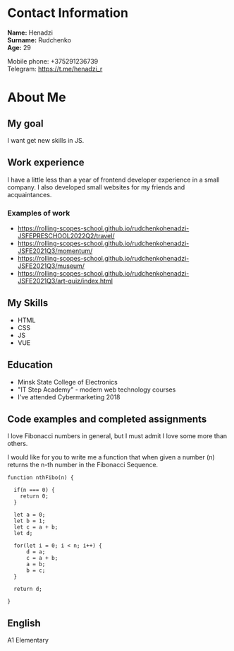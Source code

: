 # Contact Information

**Name:** Henadzi  
**Surname:** Rudchenko  
**Age:** 29

Mobile phone: +375291236739  
Telegram: https://t.me/henadzi_r  

# About Me

## My goal

I want get new skills in JS. 

## Work experience  

I have a little less than a year of frontend developer experience in a small company. I also developed small websites for my friends and acquaintances.

### Examples of work

* https://rolling-scopes-school.github.io/rudchenkohenadzi-JSFEPRESCHOOL2022Q2/travel/
* https://rolling-scopes-school.github.io/rudchenkohenadzi-JSFE2021Q3/momentum/
* https://rolling-scopes-school.github.io/rudchenkohenadzi-JSFE2021Q3/museum/
* https://rolling-scopes-school.github.io/rudchenkohenadzi-JSFE2021Q3/art-quiz/index.html

## My Skills

* HTML
* CSS
* JS
* VUE

## Education  

* Minsk State College of Electronics
* "IT Step Academy" - modern web technology courses
* I've attended Cybermarketing 2018

## Code examples and completed assignments

I love Fibonacci numbers in general, but I must admit I love some more than others.

I would like for you to write me a function that when given a number (n) returns the n-th number in the Fibonacci Sequence.

```
function nthFibo(n) {
  
  if(n === 0) {
    return 0;
  }
  
  let a = 0;
  let b = 1;
  let c = a + b;
  let d;
  
  for(let i = 0; i < n; i++) {
      d = a;
      c = a + b;
      a = b;
      b = c;
  }
  
  return d;
  
}
```
## English

A1 Elementary